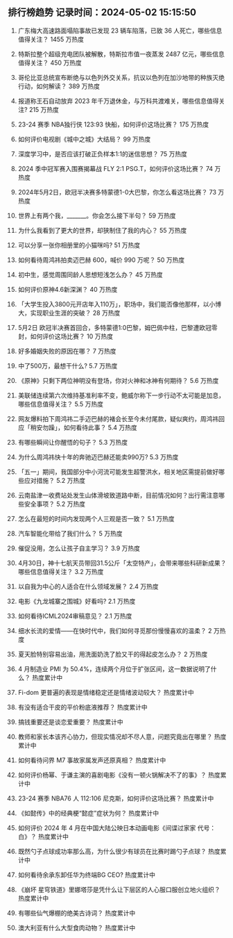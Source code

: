 
## 排行榜趋势 记录时间：2024-05-02 15:15:50
  
  1. 广东梅大高速路面塌陷事故已发现 23 辆车陷落，已致 36 人死亡，哪些信息值得关注？ 1455 万热度
    
  2. 特斯拉整个超级充电团队被解散，特斯拉市值一夜蒸发 2487 亿元，哪些信息值得关注？ 450 万热度
    
  3. 哥伦比亚总统宣布断绝与以色列外交关系，抗议以色列在加沙地带的种族灭绝行动，如何解读？ 389 万热度
    
  4. 报道称王石自动放弃 2023 年千万退休金，与万科共渡难关，哪些信息值得关注? 215 万热度
    
  5. 23-24 赛季 NBA独行侠 123:93 快船，如何评价这场比赛？ 175 万热度
    
  6. 如何评价电视剧《城中之城》大结局？ 99 万热度
    
  7. 深度学习中，是否应该打破正负样本1:1的迷信思想？ 75 万热度
    
  8. 2024 季中冠军赛入围赛揭幕战 FLY 2:1 PSG.T，如何评价这场比赛？ 74 万热度
    
  9. 2024年5月2日，欧冠半决赛多特蒙德1-0大巴黎，你怎么看这场比赛？ 73 万热度
    
  10. 世界上有两个我，_______。你会怎么接下半句？ 59 万热度
    
  11. 为什么我看到了更大的世界，却狭制住了我的内心？ 55 万热度
    
  12. 可以分享一张你相册里的小猫咪吗? 51 万热度
    
  13. 如何看待周鸿祎拍卖迈巴赫 600，喊价 990 万呢？ 50 万热度
    
  14. 初中生，感觉周围同龄人思想短浅怎么办？ 45 万热度
    
  15. 如何评价原神4.6新深渊？ 40 万热度
    
  16. 「大学生投入3800元开店年入110万」，职场中，我们能否像他那样，以小博大，实现职业生涯的突破？ 28 万热度
    
  17. 5月2日 欧冠半决赛首回合，多特蒙德1:0巴黎，姆巴佩中柱，巴黎遭欧冠零封，如何评价这场比赛？ 10 万热度
    
  18. 好多婚姻失败的原因在哪？ 7 万热度
    
  19. 中了500万，最想干什么? 5.7 万热度
    
  20. 《原神》只剩下两位神明没有登场，你对火神和冰神有何期待？ 5.6 万热度
    
  21. 美联储连续第六次维持基准利率不变，鲍威尔称下一步行动不太可能是加息，哪些信息值得关注？ 5.5 万热度
    
  22. 网友爆料拍下周鸿祎二手迈巴赫的褚会长至今未付尾款，疑似爽约，周鸿祎回应「稍安勿躁」，如何看待此事？ 5.4 万热度
    
  23. 有哪些瞬间让你醒悟的句子？ 5.3 万热度
    
  24. 为什么周鸿祎快十年的奔驰迈巴赫还能卖990万? 5.3 万热度
    
  25. 「五一」期间，我国部分中小河流可能发生超警洪水，相关地区需提前做好哪些应对措施？ 5.2 万热度
    
  26. 云南盐津一收费站处发生山体滑坡致道路中断，目前情况如何？出行需注意哪些安全事项？ 5.2 万热度
    
  27. 怎么在最短的时间内发现两个人三观是否一致？ 5.1 万热度
    
  28. 汽车智能化带给了我们什么？ 5 万热度
    
  29. 催促没用，怎么让孩子自主学习？ 3.9 万热度
    
  30. 4月30日，神十七航天员带回31.5公斤「太空特产」，会带来哪些科研新成果？哪些信息值得关注？ 3.2 万热度
    
  31. 以自我为中心的人适合在什么领域发展？ 2.4 万热度
    
  32. 电影《九龙城寨之围城》好看吗? 2.1 万热度
    
  33. 如何看待ICML2024审稿意见？ 2.1 万热度
    
  34. 细水长流的爱情——在快时代中，我们如何寻觅那份慢慢喜欢的温柔？ 2 万热度
    
  35. 夏天脸特别容易出油，用洗面奶洗了脸又干的得起皮怎么办？ 2 万热度
    
  36. 4 月制造业 PMI 为 50.4%，连续两个月位于扩张区间，这一数据说明了什么？ 热度累计中
    
  37. Fi-dom 更普遍的表现是情绪稳定还是情绪波动较大？ 热度累计中
    
  38. 有没有适合干皮的平价粉底液推荐？ 热度累计中
    
  39. 搞钱重要还是谈恋爱重要？ 热度累计中
    
  40. 教师和家长本该齐心协力，但现实情况却不尽人意，问题究竟出在哪里？ 热度累计中
    
  41. 如何看待问界 M7 事故家属发声还原真相？ 热度累计中
    
  42. 如何评价杨幂、于谦主演的喜剧电影《没有一顿火锅解决不了的事》？ 热度累计中
    
  43. 23-24 赛季 NBA76 人 112:106 尼克斯，如何评价这场比赛？ 热度累计中
    
  44. 《如懿传》中的经典梗“懿症”症状为何？ 热度累计中
    
  45. 如何评价 2024 年 4 月在中国大陆公映日本动画电影《间谍过家家 代号：白》？ 热度累计中
    
  46. 既然勺子点球成功率那么高，为什么很少有球员在比赛时踢勺子点球？ 热度累计中
    
  47. 如何看待余承东卸任华为终端BG CEO? 热度累计中
    
  48. 《崩坏 星穹铁道》里娜塔莎是凭什么让下层区的人心服口服创立地火组织？ 热度累计中
    
  49. 有哪些仙气爆棚的绝美古诗词？ 热度累计中
    
  50. 澳大利亚有什么大型食肉动物？ 热度累计中
    